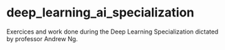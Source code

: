 # deep_learning_ai_specialization
Exercices and work done during the Deep Learning Specialization dictated by professor Andrew Ng.
